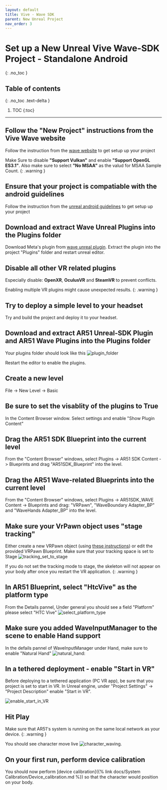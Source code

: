 ```yaml
---
layout: default
title: Vive - Wave SDK
parent: New Unreal Project
nav_order: 3
---
```


# Set up a New Unreal Vive Wave-SDK Project - Standalone Android
{: .no_toc }

## Table of contents
{: .no_toc .text-delta }

1. TOC
{:toc}

---


## Follow the "New Project" instructions from the Vive Wave website
Follow the instruction from the [wave website](https://hub.vive.com/storage/docs/en-us/UnrealPlugin/UnrealPluginGettingStart.html)  to get setup up your project

Make Sure to disable **"Support Vulkan"** and enable **"Support OpenGL ES3.1"**. Also make sure to select **"No MSAA"** as the valud for MSAA Sample Count. 
{: .warning }

## Ensure that your project is compatiable with the android guidelines
Follow the instruction from the [unreal android guidelines](https://docs.unrealengine.com/5.0/en-US/how-to-set-up-android-sdk-and-ndk-for-your-unreal-engine-development-environment/)  to get setup up your project


## Download and extract Wave Unreal Plugins into the Plugins folder

Download Meta's plugin from [wave unreal plugin](https://developer.vive.com/resources/vive-wave/download/latest/). Extract the plugin into the project "Plugins" folder and restart unreal editor.

## Disable all other VR related plugins

Especially disable: **OpenXR**, **OculusVR** and **SteamVR** to prevent conflicts.

Enabling multiple VR plugins might cause unexpected results.
{: .warning }

## Try to deploy a simple level to your headset

Try and build the project and deploy it to your headset.

## Download and extract AR51 Unreal-SDK Plugin and AR51 Wave Plugins into the Plugins folder
Your plugins folder should look like this ![plugin_folder](/assets/images/unreal_plugin_folder_wave.png)

Restart the editor to enable the plugins.

## Create a new level
File -> New Level -> Basic

## Be sure to set the visablity of the plugins to True
In the Content Browser window. Select settings and enable "Show Plugin Content"

## Drag the AR51 SDK Blueprint into the current level
From the "Content Browser" windows, select Plugins -> AR51 SDK Content -> Blueprints and drag "AR51SDK_Blueprint" into the level. 

## Drag the AR51 Wave-related Blueprints into the current level
From the "Content Browser" windows, select Plugins -> AR51SDK_WAVE Content -> Blueprints and drag: "VRPawn", "WaveBoundary Adapter_BP" and "WaveHands Adapter_BP" into the level. 

## Make sure your VrPawn object uses "stage tracking"
Either create a new VRPawn object (using [these instructions](https://hub.vive.com/storage/docs/en-us/UnrealPlugin/VRPawn.html)) or edit the provided VRPawn Blueprint.
Make sure that your tracking space is set to Stage ![tracking_set_to_stage](/assets/images/unreal_vrpawn_tracking_origin_set_to_stage.png)

If you do not set the tracking mode to stage, the skeleton will not appear on your body after once you restart the VR application.
{: .warning }

## In AR51 Blueprint, select "HtcVive" as the platform type
From the Details pannel, Under general you should see a field "Platform" please select "HTC Vive"  ![select_platform_type](/assets/images/unreal_select_plaform_type_wave.png)


## Make sure you added WaveInputManager to the scene to enable Hand support
In the defails pannel of WaveInputManager under Hand, make sure to enable "Natural Hand" ![natural_hand](/assets/images/unreal_enable_wave_natural_hand.png):


## In a tethered deployment - enable "Start in VR"
Before deploying to a tethered application (PC VR app), be sure that you project is set to start in VR.
In Unreal engine, under "Project Settings" -> "Project Description" enable "Start in VR".

![enable_start_in_VR](/assets/images/unreal_engine_start_in_VR.png)


## Hit Play 
Make sure that AR51's system is running on the same local network as your device.
{: .warning }

You should see character move live ![character_waving](/assets/images/unreal_character_waving.png).

## On your first run, perform device calibration
You should now perform [device calibration]({% link docs/System Calibration/Device_calibration.md %})  so that the character would position on your body.


